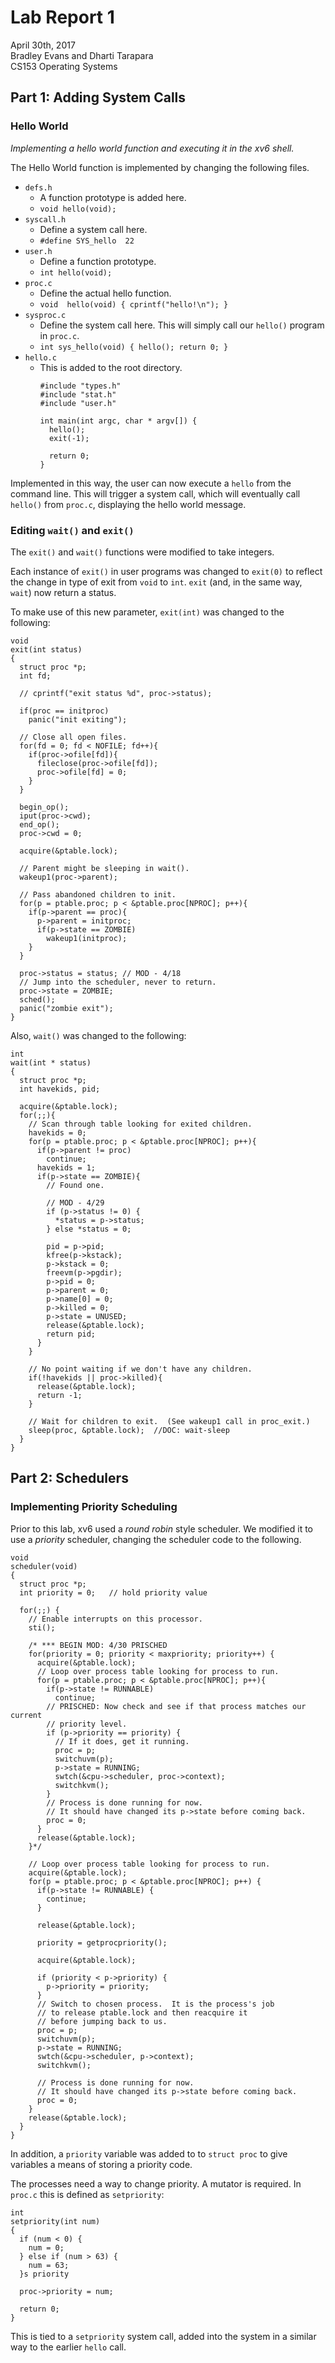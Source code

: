 # Lab Report 1
April 30th, 2017 <br/>
Bradley Evans and Dharti Tarapara<br/>
CS153 Operating Systems<br/>

## Part 1: Adding System Calls

### Hello World

*Implementing a hello world function and executing it in the xv6 shell.*

The Hello World function is implemented by changing the following files.

- `defs.h`
	- A function prototype is added here.
	- `void hello(void);`
- `syscall.h`
	- Define a system call here.
	- `#define SYS_hello  22`
- `user.h`
	- Define a function prototype.
	- `int hello(void);`
- `proc.c`
	- Define the actual hello function.
	- `void 
    	hello(void) {
      	cprintf("hello!\n");
    	}`
- `sysproc.c`
	- Define the system call here. This will simply call our `hello()` program in `proc.c`.
	- `int sys_hello(void) {
  		hello();
  		return 0;
		}`
- `hello.c`
	- This is added to the root directory.
		```
		#include "types.h"
		#include "stat.h"
		#include "user.h"
		
		int main(int argc, char * argv[]) {
		  hello();
		  exit(-1);
		
		  return 0;
		} 
		```

Implemented in this way, the user can now execute a `hello` from the command line. This will trigger a system call, which will eventually call `hello()` from `proc.c`, displaying the hello world message.

### Editing `wait()` and `exit()`

The `exit()` and `wait()` functions were modified to take integers.

Each instance of `exit()` in user programs was changed to `exit(0)` to reflect the change in type of exit from `void` to `int`. `exit` (and, in the same way, `wait`) now return a status.

To make use of this new parameter, `exit(int)` was changed to the following:
```
void
exit(int status)
{
  struct proc *p;
  int fd;
  
  // cprintf("exit status %d", proc->status);

  if(proc == initproc)
    panic("init exiting");

  // Close all open files.
  for(fd = 0; fd < NOFILE; fd++){
    if(proc->ofile[fd]){
      fileclose(proc->ofile[fd]);
      proc->ofile[fd] = 0;
    }
  }

  begin_op();
  iput(proc->cwd);
  end_op();
  proc->cwd = 0;

  acquire(&ptable.lock);

  // Parent might be sleeping in wait().
  wakeup1(proc->parent);

  // Pass abandoned children to init.
  for(p = ptable.proc; p < &ptable.proc[NPROC]; p++){
    if(p->parent == proc){
      p->parent = initproc;
      if(p->state == ZOMBIE)
        wakeup1(initproc);
    }
  }
  
  proc->status = status; // MOD - 4/18
  // Jump into the scheduler, never to return.
  proc->state = ZOMBIE;
  sched();
  panic("zombie exit");
}
```
Also, `wait()` was changed to the following:
```
int
wait(int * status)
{
  struct proc *p;
  int havekids, pid;

  acquire(&ptable.lock);
  for(;;){
    // Scan through table looking for exited children.
    havekids = 0;
    for(p = ptable.proc; p < &ptable.proc[NPROC]; p++){
      if(p->parent != proc)
        continue;
      havekids = 1;
      if(p->state == ZOMBIE){
        // Found one.
        
        // MOD - 4/29
        if (p->status != 0) {
          *status = p->status;
        } else *status = 0;
        
        pid = p->pid;
        kfree(p->kstack);
        p->kstack = 0;
        freevm(p->pgdir);
        p->pid = 0;
        p->parent = 0;
        p->name[0] = 0;
        p->killed = 0;
        p->state = UNUSED;
        release(&ptable.lock);
        return pid;
      }
    }

    // No point waiting if we don't have any children.
    if(!havekids || proc->killed){
      release(&ptable.lock);
      return -1;
    }

    // Wait for children to exit.  (See wakeup1 call in proc_exit.)
    sleep(proc, &ptable.lock);  //DOC: wait-sleep
  }
}
```

## Part 2: Schedulers

### Implementing Priority Scheduling

Prior to this lab, xv6 used a *round robin* style scheduler. We modified it to use a *priority* scheduler, changing the scheduler code to the following.

```
void
scheduler(void)
{
  struct proc *p;
  int priority = 0;   // hold priority value

  for(;;) {
    // Enable interrupts on this processor.
    sti();

    /* *** BEGIN MOD: 4/30 PRISCHED
    for(priority = 0; priority < maxpriority; priority++) {
      acquire(&ptable.lock);
      // Loop over process table looking for process to run.
      for(p = ptable.proc; p < &ptable.proc[NPROC]; p++){
        if(p->state != RUNNABLE)
          continue;
        // PRISCHED: Now check and see if that process matches our current
        // priority level.
        if (p->priority == priority) {
          // If it does, get it running.
          proc = p;
          switchuvm(p);
          p->state = RUNNING;
          swtch(&cpu->scheduler, proc->context);
          switchkvm();
        }
        // Process is done running for now.
        // It should have changed its p->state before coming back.
        proc = 0;
      }
      release(&ptable.lock);
    }*/

    // Loop over process table looking for process to run.
    acquire(&ptable.lock);
    for(p = ptable.proc; p < &ptable.proc[NPROC]; p++) {
      if(p->state != RUNNABLE) {
        continue;
      }
      
      release(&ptable.lock);
      
      priority = getprocpriority();
      
      acquire(&ptable.lock);
      
      if (priority < p->priority) {
        p->priority = priority;
      }
      // Switch to chosen process.  It is the process's job
      // to release ptable.lock and then reacquire it
      // before jumping back to us.
      proc = p;
      switchuvm(p);
      p->state = RUNNING;
      swtch(&cpu->scheduler, p->context);
      switchkvm();

      // Process is done running for now.
      // It should have changed its p->state before coming back.
      proc = 0;
    }
    release(&ptable.lock);
  }
}
```
In addition, a `priority` variable was added to to `struct proc` to give variables a means of storing a priority code.

The processes need a way to change priority. A mutator is required.  In `proc.c` this is defined as `setpriority`:
```
int
setpriority(int num)
{
  if (num < 0) {
    num = 0;
  } else if (num > 63) {
    num = 63;
  }s priority
  
  proc->priority = num;
  
  return 0;
}
```
This is tied to a `setpriority` system call, added into the system in a similar way to the earlier `hello` call.

### 